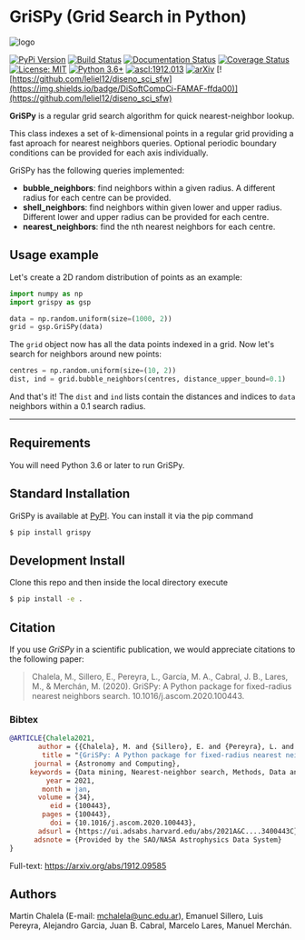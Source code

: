 # GriSPy (Grid Search in Python)

![logo](https://github.com/mchalela/GriSPy/raw/master/res/logo_mid.png)


[![PyPi Version](https://badge.fury.io/py/grispy.svg)](https://badge.fury.io/py/grispy)
[![Build Status](https://github.com/mchalela/GriSPy/actions/workflows/grispy_ci.yml/badge.svg?branch=master)](https://github.com/mchalela/GriSPy/actions/workflows/grispy_ci.yml)
[![Documentation Status](https://readthedocs.org/projects/grispy/badge/?version=latest)](https://grispy.readthedocs.io/en/latest/?badge=latest)
[![Coverage Status](https://coveralls.io/repos/github/mchalela/GriSPy/badge.svg?branch=master)](https://coveralls.io/github/mchalela/GriSPy?branch=master) 
[![License: MIT](https://img.shields.io/badge/License-MIT-blue.svg)](https://opensource.org/licenses/MIT)
[![Python 3.6+](https://img.shields.io/badge/python-3.6+-blue.svg)](https://www.python.org/downloads/release/python-370/)
[![ascl:1912.013](https://img.shields.io/badge/ascl-1912.013-blue.svg?colorB=262255)](http://ascl.net/1912.013)
[![arXiv](https://img.shields.io/badge/arXiv-1912.09585-b31b1b.svg)](https://arxiv.org/abs/1912.09585)
[![https://github.com/leliel12/diseno_sci_sfw](https://img.shields.io/badge/DiSoftCompCi-FAMAF-ffda00)](https://github.com/leliel12/diseno_sci_sfw)



**GriSPy** is a regular grid search algorithm for quick nearest-neighbor lookup.

This class indexes a set of k-dimensional points in a regular grid providing a fast aproach for nearest neighbors queries. Optional periodic boundary conditions can be provided for each axis individually.

GriSPy has the following queries implemented:
- **bubble_neighbors**: find neighbors within a given radius. A different radius for each centre can be provided.
- **shell_neighbors**: find neighbors within given lower and upper radius. Different lower and upper radius can be provided for each centre.
- **nearest_neighbors**: find the nth nearest neighbors for each centre.

## Usage example

Let's create a 2D random distribution of points as an example:

```python
import numpy as np
import grispy as gsp

data = np.random.uniform(size=(1000, 2))
grid = gsp.GriSPy(data)
```

The `grid` object now has all the data points indexed in a grid. Now let's search for neighbors around new points:
```python
centres = np.random.uniform(size=(10, 2))
dist, ind = grid.bubble_neighbors(centres, distance_upper_bound=0.1)
```

And that's it! The `dist` and `ind` lists contain the distances and indices to `data` neighbors within a 0.1 search radius.

--------------------------------

## Requirements

You will need Python 3.6 or later to run GriSPy.


## Standard Installation

GriSPy is available at [PyPI](https://pypi.org/project/grispy/). You can install it via the pip command

```bash
$ pip install grispy
```

## Development Install

Clone this repo and then inside the local directory execute

```bash
$ pip install -e .
```

## Citation

If you use *GriSPy* in a scientific publication, we would appreciate citations to the following paper:

> Chalela, M., Sillero, E., Pereyra, L., García, M. A., Cabral, J. B., Lares, M., & Merchán, M. (2020). 
> GriSPy: A Python package for fixed-radius nearest neighbors search. 10.1016/j.ascom.2020.100443.

### Bibtex

```bibtex
@ARTICLE{Chalela2021,
       author = {{Chalela}, M. and {Sillero}, E. and {Pereyra}, L. and {Garcia}, M.~A. and {Cabral}, J.~B. and {Lares}, M. and {Merch{\'a}n}, M.},
        title = "{GriSPy: A Python package for fixed-radius nearest neighbors search}",
      journal = {Astronomy and Computing},
     keywords = {Data mining, Nearest-neighbor search, Methods, Data analysis, Astroinformatics, Python package},
         year = 2021,
        month = jan,
       volume = {34},
          eid = {100443},
        pages = {100443},
          doi = {10.1016/j.ascom.2020.100443},
       adsurl = {https://ui.adsabs.harvard.edu/abs/2021A&C....3400443C},
      adsnote = {Provided by the SAO/NASA Astrophysics Data System}
}
```

Full-text: https://arxiv.org/abs/1912.09585


## Authors

Martin Chalela (E-mail: mchalela@unc.edu.ar),
Emanuel Sillero, Luis Pereyra, Alejandro Garcia, Juan B. Cabral, Marcelo Lares, Manuel Merchán.
